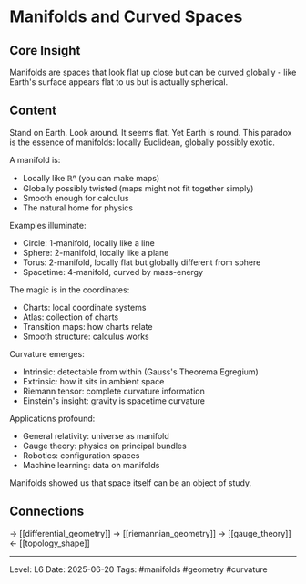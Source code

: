# Manifolds and Curved Spaces

## Core Insight
Manifolds are spaces that look flat up close but can be curved globally - like Earth's surface appears flat to us but is actually spherical.

## Content
Stand on Earth. Look around. It seems flat. Yet Earth is round. This paradox is the essence of manifolds: locally Euclidean, globally possibly exotic.

A manifold is:
- Locally like ℝⁿ (you can make maps)
- Globally possibly twisted (maps might not fit together simply)
- Smooth enough for calculus
- The natural home for physics

Examples illuminate:
- Circle: 1-manifold, locally like a line
- Sphere: 2-manifold, locally like a plane
- Torus: 2-manifold, locally flat but globally different from sphere
- Spacetime: 4-manifold, curved by mass-energy

The magic is in the coordinates:
- Charts: local coordinate systems
- Atlas: collection of charts
- Transition maps: how charts relate
- Smooth structure: calculus works

Curvature emerges:
- Intrinsic: detectable from within (Gauss's Theorema Egregium)
- Extrinsic: how it sits in ambient space
- Riemann tensor: complete curvature information
- Einstein's insight: gravity is spacetime curvature

Applications profound:
- General relativity: universe as manifold
- Gauge theory: physics on principal bundles
- Robotics: configuration spaces
- Machine learning: data on manifolds

Manifolds showed us that space itself can be an object of study.

## Connections
→ [[differential_geometry]]
→ [[riemannian_geometry]]
→ [[gauge_theory]]
← [[topology_shape]]

---
Level: L6
Date: 2025-06-20
Tags: #manifolds #geometry #curvature